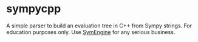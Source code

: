# sympycpp
A simple parser to build an evaluation tree in C++ from Sympy strings.
For education purposes only.
Use [SymEngine](https://github.com/symengine/symengine) for any serious business.
